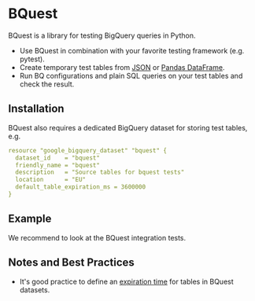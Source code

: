 # BQuest

BQuest is a library for testing BigQuery queries in Python.

* Use BQuest in combination with your favorite testing framework (e.g. pytest).
* Create temporary test tables from [JSON](https://cloud.google.com/bigquery/docs/loading-data) or [Pandas DataFrame](https://pandas.pydata.org/pandas-docs/stable/reference/api/pandas.DataFrame.html).
* Run BQ configurations and plain SQL queries on your test tables and check the result.

## Installation

BQuest also requires a dedicated BigQuery dataset for storing test tables, e.g.

```yaml
resource "google_bigquery_dataset" "bquest" {
  dataset_id    = "bquest"
  friendly_name = "bquest"
  description   = "Source tables for bquest tests"
  location      = "EU"
  default_table_expiration_ms = 3600000
}
```


## Example

We recommend to look at the BQuest integration tests.


## Notes and Best Practices

* It's good practice to define an [expiration time](https://www.terraform.io/docs/providers/google/r/bigquery_dataset.html#default_table_expiration_ms) for tables in BQuest datasets.